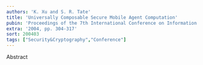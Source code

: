 ```yaml
---
authors: 'K. Xu and S. R. Tate'
title: 'Universally Composable Secure Mobile Agent Computation'
pubin: 'Proceedings of the 7th International Conference on Information Security (ISC)'
extra: '2004, pp. 304-317'
sort: 200403
tags: ["Security&Cryptography","Conference"]
---
```

Abstract

